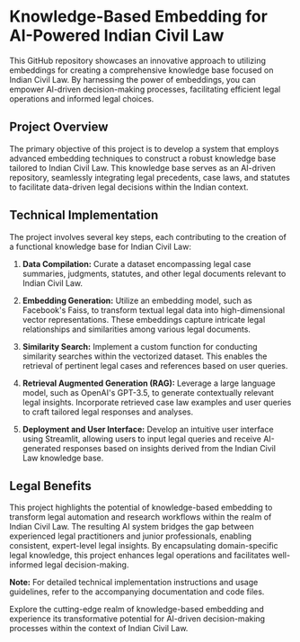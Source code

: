 # Knowledge-Based Embedding for AI-Powered Indian Civil Law

This GitHub repository showcases an innovative approach to utilizing embeddings for creating a comprehensive knowledge base focused on Indian Civil Law. By harnessing the power of embeddings, you can empower AI-driven decision-making processes, facilitating efficient legal operations and informed legal choices.

## Project Overview

The primary objective of this project is to develop a system that employs advanced embedding techniques to construct a robust knowledge base tailored to Indian Civil Law. This knowledge base serves as an AI-driven repository, seamlessly integrating legal precedents, case laws, and statutes to facilitate data-driven legal decisions within the Indian context.

## Technical Implementation

The project involves several key steps, each contributing to the creation of a functional knowledge base for Indian Civil Law:

1. **Data Compilation:** Curate a dataset encompassing legal case summaries, judgments, statutes, and other legal documents relevant to Indian Civil Law.

2. **Embedding Generation:** Utilize an embedding model, such as Facebook's Faiss, to transform textual legal data into high-dimensional vector representations. These embeddings capture intricate legal relationships and similarities among various legal documents.

3. **Similarity Search:** Implement a custom function for conducting similarity searches within the vectorized dataset. This enables the retrieval of pertinent legal cases and references based on user queries.

4. **Retrieval Augmented Generation (RAG):** Leverage a large language model, such as OpenAI's GPT-3.5, to generate contextually relevant legal insights. Incorporate retrieved case law examples and user queries to craft tailored legal responses and analyses.

5. **Deployment and User Interface:** Develop an intuitive user interface using Streamlit, allowing users to input legal queries and receive AI-generated responses based on insights derived from the Indian Civil Law knowledge base.


## Legal Benefits

This project highlights the potential of knowledge-based embedding to transform legal automation and research workflows within the realm of Indian Civil Law. The resulting AI system bridges the gap between experienced legal practitioners and junior professionals, enabling consistent, expert-level legal insights. By encapsulating domain-specific legal knowledge, this project enhances legal operations and facilitates well-informed legal decision-making.

**Note:** For detailed technical implementation instructions and usage guidelines, refer to the accompanying documentation and code files.

Explore the cutting-edge realm of knowledge-based embedding and experience its transformative potential for AI-driven decision-making processes within the context of Indian Civil Law.
